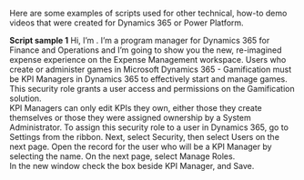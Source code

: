 Here are some examples of scripts used for other technical, how-to demo videos that were created for Dynamics 365 or Power Platform. 

**Script sample 1**
Hi, I’m <your name>. I’m a program manager for Dynamics 365 for Finance and Operations and 
I’m going to show you the new, re-imagined expense experience on the Expense Management workspace.
Users who create or administer games in Microsoft Dynamics 365 - Gamification must be KPI Managers in Dynamics 365 to effectively start and manage games. 
This security role grants a user access and permissions on the Gamification solution.  
KPI Managers can only edit KPIs they own, either those they create themselves or those they were assigned ownership by a System Administrator. 
To assign this security role to a user in Dynamics 365, go to Settings from the ribbon. Next, select Security, then select Users on the next page. 
Open the record for the user who will be a KPI Manager by selecting the name. On the next page, select Manage Roles.  
In the new window check the box beside KPI Manager, and Save.


